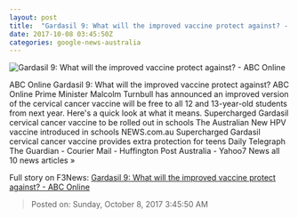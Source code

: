 ```yaml
---
layout: post
title:  "Gardasil 9: What will the improved vaccine protect against? - ABC Online"
date: 2017-10-08 03:45:50Z
categories: google-news-australia
---
```


![Gardasil 9: What will the improved vaccine protect against? - ABC Online](http://www.abc.net.au/news/image/386482-1x1-700x700.jpg)

ABC Online Gardasil 9: What will the improved vaccine protect against? ABC Online Prime Minister Malcolm Turnbull has announced an improved version of the cervical cancer vaccine will be free to all 12 and 13-year-old students from next year. Here's a quick look at what it means. Supercharged Gardasil cervical cancer vaccine to be rolled out in schools The Australian New HPV vaccine introduced in schools NEWS.com.au Supercharged Gardasil cervical cancer vaccine provides extra protection for teens Daily Telegraph The Guardian - Courier Mail - Huffington Post Australia - Yahoo7 News all 10 news articles »


Full story on F3News: [Gardasil 9: What will the improved vaccine protect against? - ABC Online](http://www.f3nws.com/n/4Vc4SF)

> Posted on: Sunday, October 8, 2017 3:45:50 AM
